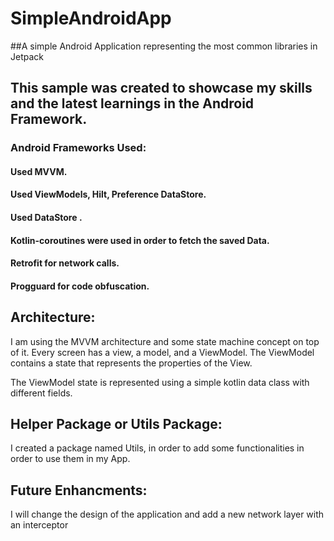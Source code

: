 # SimpleAndroidApp
##A simple Android Application representing the most common libraries in Jetpack 

## This sample was created to showcase my skills and the latest learnings in the Android Framework.
### Android Frameworks Used:
#### Used MVVM.
#### Used ViewModels, Hilt, Preference DataStore.
#### Used DataStore .
#### Kotlin-coroutines were used in order to fetch the saved Data.
#### Retrofit for network calls.
#### Progguard for code obfuscation.

## Architecture:
I am using the MVVM architecture and some state machine concept on top of it. Every screen has a view, a model, and a ViewModel. 
The ViewModel contains a state that represents the properties of the View.

The ViewModel state is represented using a simple kotlin data class with different fields.

## Helper Package or Utils Package:
I created a package named Utils, in order to add some functionalities in order to use them in my App.

## Future Enhancments:
I will change the design of the application and add a new network layer with an interceptor
